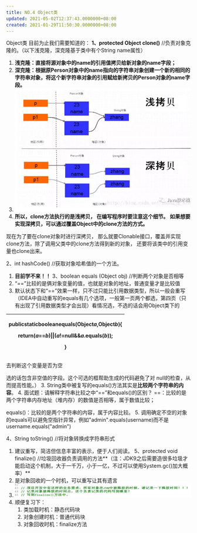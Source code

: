 ```yaml
---
title: NO.4 Object类
updated: 2021-05-02T12:37:43.0000000+08:00
created: 2021-01-29T11:50:30.0000000+08:00
---
```


Object类
目前为止我们需要知道的：
**1、protected Object clone()** //负责对象克隆的。（以下浅克隆，深克隆基于类中有个String name属性）
1.  **浅克隆：直接将源对象中的name的引用值拷贝给新对象的name字段；**
2.  **深克隆：根据原Person对象中的name指向的字符串对象创建一个新的相同的字符串对象，将这个新字符串对象的引用赋给新拷贝的Person对象的name字段。**
3.  ![image1](resources/image1-2.png)
4.  **所以，clone方法执行的是浅拷贝， 在编写程序时要注意这个细节。**
**如果想要实现深拷贝，可以通过覆盖Object中的clone方法的方式。**

现在为了要在clone对象时进行深拷贝， 那么就要Clonable接口，覆盖并实现clone方法，除了调用父类中的clone方法得到新的对象， 还要将该类中的引用变量也clone出来。

2、int hashCode() //获取对象哈希值的一个方法。
1.  **目前学不来！！**
3、boolean equals (Object obj) //判断两个对象是否相等
1.  “==”比较的是俩对象变量的值，也就是对象的地址，普通变量才是比较值
2.  默认状态下和“==”效果一样，只不过只能比引用数据类型，所以一般会重写（IDEA中自动重写的equals有几个选项，一般第一页两个都选，第四页（只有出现了引用数据类型才会出现）看情况选，不选的话会用Object类下的
<table>
<colgroup>
<col style="width: 100%" />
</colgroup>
<thead>
<tr class="header">
<th><p>publicstaticbooleanequals(Object<em>a</em>,Object<em>b</em>){</p>
<p>return(<em>a</em>==<em>b</em>)||(<em>a</em>!=null&amp;&amp;<em>a</em>.equals(<em>b</em>));</p>
<p>}</p></th>
</tr>
</thead>
<tbody>
</tbody>
</table>
去判断这个变量是否为空

选的话包含非空值的字段。这个可选的框帮助生成的代码避免了对 null的检查，从而提高性能。）
3.  String类中被复写的equals()方法其实是**比较两个字符串的内容**。
4.  面试题：请解释字符串比较之中“==”和equals()的区别？
==：比较的是两个字符串内存地址（堆内存）的数值是否相等，属于数值比较；

equals()：比较的是两个字符串的内容，属于内容比较。
5.  调用确定不空的对象的equals可以避免空指针异常，例如"admin".equals(username)而不是
username.equals("admin")

4、String toString() //将对象转换成字符串形式
1.  建议重写，简洁但信息丰富的表示，便于人们阅读。
5、protected void finalize() //垃圾回收器负责调用的方法**（注：JDK9之后需要造很多垃圾才能启动这个机制，大于一千万，小于一亿，不过可以使用System.gc()加大概率）**
1.  是对象回收的一个时机，可以重写让其有遗言
2.  ![image2](resources/image2-2.png)
3.  顺便复习下：
    1.  类加载时机：静态代码块
    2.  对象创建时机：普通代码块
    3.  对象回收时机：finalize方法

